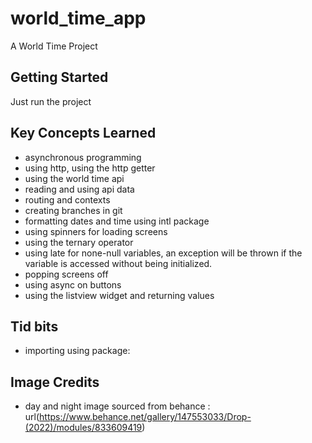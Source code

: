# world_time_app

A World Time Project

## Getting Started

Just run the project

## Key Concepts Learned
- asynchronous programming
- using http, using the http getter
- using the world time api
- reading and using api data
- routing and contexts
- creating branches in git
- formatting dates and time using intl package
- using spinners for loading screens
- using the ternary operator
- using late for none-null variables, an exception will be thrown if the variable is accessed without being initialized.
- popping screens off
- using async on buttons
- using the listview widget and returning values

## Tid bits 
- importing using package: 

## Image Credits
- day and night image sourced from behance : url(https://www.behance.net/gallery/147553033/Drop-(2022)/modules/833609419)
